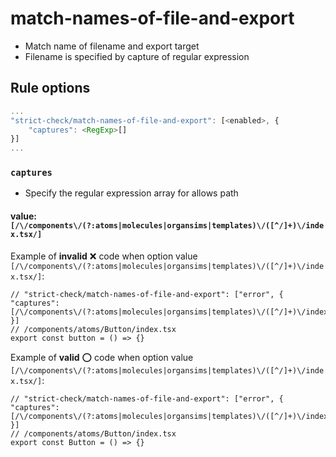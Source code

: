 # match-names-of-file-and-export
- Match name of filename and export target
- Filename is specified by capture of regular expression

## Rule options

```js
...
"strict-check/match-names-of-file-and-export": [<enabled>, {
    "captures": <RegExp>[]
}]
...
```

### `captures`
- Specify the regular expression array for allows path

#### value: `[/\/components\/(?:atoms|molecules|organsims|templates)\/([^/]+)\/index.tsx/]`

Example of **invalid** :x: code when option value `[/\/components\/(?:atoms|molecules|organsims|templates)\/([^/]+)\/index.tsx/]`:

```tsx
// "strict-check/match-names-of-file-and-export": ["error", { "captures": [/\/components\/(?:atoms|molecules|organsims|templates)\/([^/]+)\/index.tsx/] }]
// /components/atoms/Button/index.tsx
export const button = () => {}
```

Example of **valid** :o: code when option value `[/\/components\/(?:atoms|molecules|organsims|templates)\/([^/]+)\/index.tsx/]`:

```tsx
// "strict-check/match-names-of-file-and-export": ["error", { "captures": [/\/components\/(?:atoms|molecules|organsims|templates)\/([^/]+)\/index.tsx/]] }]
// /components/atoms/Button/index.tsx
export const Button = () => {}
```
